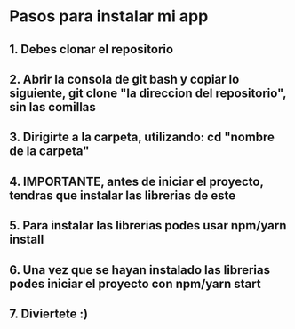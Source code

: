 # Pasos para instalar mi app

## 1. Debes clonar el repositorio
## 2. Abrir la consola de git bash y copiar lo siguiente, git clone "la direccion del repositorio", sin las comillas
## 3. Dirigirte a la carpeta, utilizando: cd "nombre de la carpeta"
## 4. IMPORTANTE, antes de iniciar el proyecto, tendras que instalar las librerias de este
## 5. Para instalar las librerias podes usar npm/yarn install
## 6. Una vez que se hayan instalado las librerias podes iniciar el proyecto con npm/yarn start
## 7. Diviertete :)
